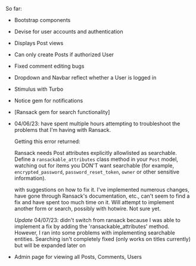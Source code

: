 So far:
  - Bootstrap components
  - Devise for user accounts and authentication
  - Displays Post views
  - Can only create Posts if authorized User
  - Fixed comment editing bugs
  - Dropdown and Navbar reflect whether a User is logged in
  - Stimulus with Turbo
  - Notice gem for notifications
  - [Ransack gem for search functionality] 
  - 04/06/23: have spent multiple hours attempting to
    troubleshoot the problems that I'm having with Ransack. 
    
    Getting this error returned:
    
      Ransack needs Post attributes explicitly allowlisted as
      searchable. Define a `ransackable_attributes` class method in your `Post`
      model, watching out for items you DON'T want searchable (for
      example, `encrypted_password`, `password_reset_token`, `owner` or
      other sensitive information).
      
    with suggestions on how to fix it. I've implemented numerous changes, have gone through 
    Ransack's documentation, etc., can't seem to find a fix and have spent too much time on
    it. Will attempt to implement another form or search, possibly with hotwire. Not sure yet.
    
    *Update* 04/07/23: didn't switch from ransack because I was able to implement a fix by adding         the  'ransackable_attributes' method. However, I ran into some problems with implementing           searchable entities. Searching isn't completely fixed (only works on titles currently) but         will be expanded later on
    
  - Admin page for viewing all Posts, Comments, Users
